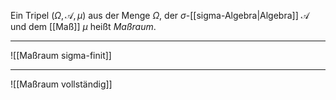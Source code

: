 Ein Tripel $(\Omega, \mathcal{A}, \mu)$ aus der Menge $\Omega$, der $\sigma$-[[sigma-Algebra|Algebra]] $\mathcal{A}$ und dem [[Maß]] $\mu$ heißt *Maßraum*.

---

![[Maßraum sigma-finit]]

---

![[Maßraum vollständig]]
